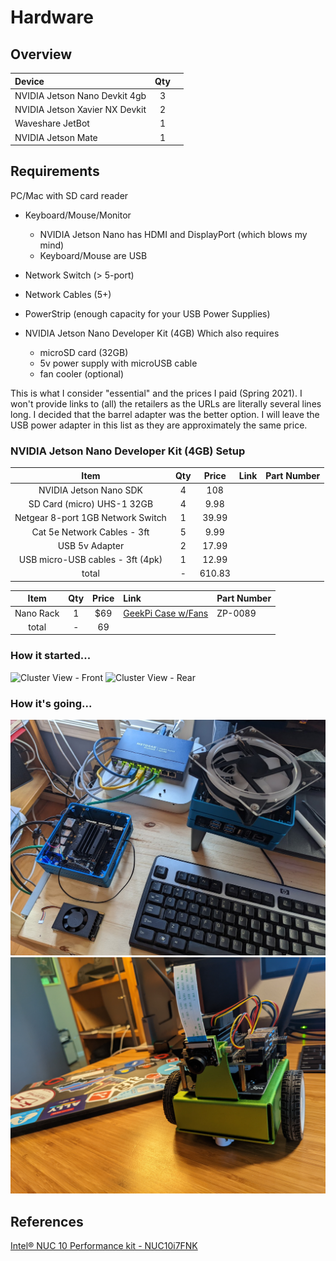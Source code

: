 # Hardware

## Overview

| Device | Qty | |
|:------|:--:|-|
| NVIDIA Jetson Nano Devkit 4gb | 3 | |
| NVIDIA Jetson Xavier NX Devkit  | 2 | |
| Waveshare JetBot | 1 | |
| NVIDIA Jetson Mate | 1 | |

## Requirements
PC/Mac with SD card reader

* Keyboard/Mouse/Monitor
  * NVIDIA Jetson Nano has HDMI and DisplayPort (which blows my mind)
  * Keyboard/Mouse are USB
* Network Switch (> 5-port)
* Network Cables (5+)
* PowerStrip (enough capacity for your USB Power Supplies)

* NVIDIA Jetson Nano Developer Kit (4GB)
Which also requires
  * microSD card (32GB)
  * 5v power supply with microUSB cable
  * fan cooler (optional)

This is what I consider "essential" and the prices I paid (Spring 2021).  I won't provide links to (all) the retailers as the URLs are literally several lines long.
I decided that the barrel adapter was the better option.  I will leave the USB power adapter in this list as they are approximately the same price.

### NVIDIA Jetson Nano Developer Kit (4GB) Setup
| Item                              | Qty | Price  | Link | Part Number |
|:---------------------------------:|:---:|:------:|:-----|:------------|
| NVIDIA Jetson Nano SDK            | 4   | 108    |
| SD Card (micro) UHS-1 32GB        | 4   | 9.98   |
| Netgear 8-port 1GB Network Switch | 1   | 39.99  |
| Cat 5e Network Cables - 3ft       | 5   | 9.99   |
| USB 5v Adapter                    | 2   | 17.99  |
| USB micro-USB cables - 3ft (4pk)  | 1   | 12.99  |
|                          total    | -   | 610.83 |

| Item                              | Qty | Price  | Link | Part Number |
|:---------------------------------:|:---:|:------:|:-----|:------|
| Nano Rack                         |  1  | $69    | [GeekPi Case w/Fans](https://www.amazon.com/gp/product/B085XSPV7G/ref=ppx_yo_dt_b_asin_title_o01_s00?ie=UTF8&psc=1) | ZP-0089 |
|                           total   | -   | 69     | | |


### How it started...
![Cluster View - Front](/images/da_cluster_front.png)
![Cluster View - Rear](/images/da_cluster_rear.png)

### How it's going...
![My Gear](/images/gear_20220116.jpeg)
![Da Jetbot](/images/da_jetbot.jpeg)

## References
[Intel® NUC 10 Performance kit - NUC10i7FNK](https://www.intel.com/content/www/us/en/products/sku/188808/intel-nuc-10-performance-kit-nuc10i7fnk/specifications.html)

